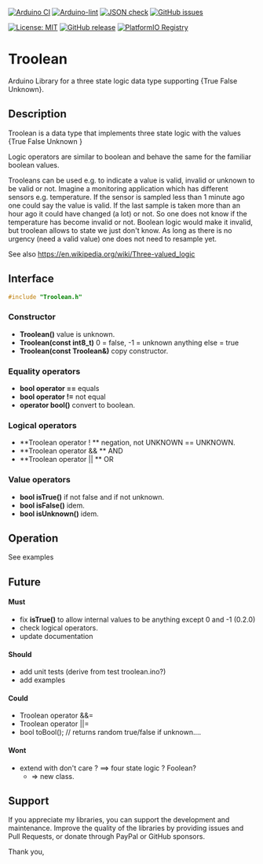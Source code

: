 
[![Arduino CI](https://github.com/RobTillaart/Troolean/workflows/Arduino%20CI/badge.svg)](https://github.com/marketplace/actions/arduino_ci)
[![Arduino-lint](https://github.com/RobTillaart/Troolean/actions/workflows/arduino-lint.yml/badge.svg)](https://github.com/RobTillaart/Troolean/actions/workflows/arduino-lint.yml)
[![JSON check](https://github.com/RobTillaart/Troolean/actions/workflows/jsoncheck.yml/badge.svg)](https://github.com/RobTillaart/Troolean/actions/workflows/jsoncheck.yml)
[![GitHub issues](https://img.shields.io/github/issues/RobTillaart/Troolean.svg)](https://github.com/RobTillaart/Troolean/issues)

[![License: MIT](https://img.shields.io/badge/license-MIT-green.svg)](https://github.com/RobTillaart/Troolean/blob/master/LICENSE)
[![GitHub release](https://img.shields.io/github/release/RobTillaart/Troolean.svg?maxAge=3600)](https://github.com/RobTillaart/Troolean/releases)
[![PlatformIO Registry](https://badges.registry.platformio.org/packages/robtillaart/library/Troolean.svg)](https://registry.platformio.org/libraries/robtillaart/Troolean)


# Troolean

Arduino Library for a three state logic data type supporting {True False Unknown}.


## Description

Troolean is a data type that implements three state logic with the values
{True False Unknown }

Logic operators are similar to boolean and behave the same for the familiar boolean values.

Trooleans can be used e.g. to indicate a value is valid, invalid or unknown to be valid or not.
Imagine a monitoring application which has different sensors e.g. temperature.
If the sensor is sampled less than 1 minute ago one could say the value is valid.
If the last sample is taken more than an hour ago it could have changed (a lot) or not.
So one does not know if the temperature has become invalid or not.
Boolean logic would make it invalid, but troolean allows to state we just don't know.
As long as there is no urgency (need a valid value) one does not need to resample yet.

See also https://en.wikipedia.org/wiki/Three-valued_logic


## Interface

```cpp
#include "Troolean.h"
```

### Constructor

- **Troolean()** value is unknown.
- **Troolean(const int8_t)** 0 = false, -1 = unknown anything else = true
- **Troolean(const Troolean&)** copy constructor.

### Equality operators

- **bool operator ==** equals
- **bool operator !=** not equal
- **operator bool()** convert to boolean.

### Logical operators

- **Troolean operator !  ** negation, not UNKNOWN == UNKNOWN.
- **Troolean operator && ** AND
- **Troolean operator || ** OR

### Value operators

- **bool isTrue()** if not false and if not unknown.
- **bool isFalse()** idem.
- **bool isUnknown()** idem.


## Operation

See examples


## Future

#### Must

- fix **isTrue()** to allow internal values to be anything except 0 and -1  (0.2.0)
- check logical operators.
- update documentation

#### Should

- add unit tests  (derive from test troolean.ino?)
- add examples

#### Could

- Troolean operator &&=
- Troolean operator ||=
- bool toBool(); // returns random true/false if unknown....

#### Wont

- extend with don't care ?  ==> four state logic ?  Foolean?
  - => new class.


## Support

If you appreciate my libraries, you can support the development and maintenance.
Improve the quality of the libraries by providing issues and Pull Requests, or
donate through PayPal or GitHub sponsors.

Thank you,



